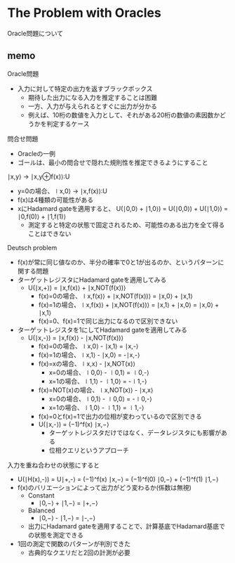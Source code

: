 # The Problem with Oracles
Oracle問題について

## memo
Oracle問題
* 入力に対して特定の出力を返すブラックボックス
  * 期待した出力になる入力を推定することは困難
  * 一方、入力が与えられるとすぐに出力が分かる
  * 例えば、10桁の数値を入力として、それがある20桁の数値の素因数かどうかを判定するケース

問合せ問題
* Oracleの一例
* ゴールは、最小の問合せで隠れた規則性を推定できるようにすること

∣x,y⟩ -> ∣x,y⊕f(x)⟩:U
* y=0の場合、∣x,0⟩ -> ∣x,f(x)⟩:U
* f(x)は4種類の可能性がある
* xにHadamard gateを適用すると、 U(∣0,0⟩ + ∣1,0⟩) = U(∣0,0⟩) + U(∣1,0⟩) = ∣0,f(0)⟩ + ∣1,f(1)⟩
  * 測定すると特定の状態で固定されるため、可能性のある出力を全て得ることはできない

Deutsch problem
* f(x)が常に同じ値なのか、半分の確率で0と1が出るのか、というパターンに関する問題
* ターゲットレジスタにHadamard gateを適用してみる
  * U(∣x,+⟩) = ∣x,f(x)⟩ + ∣x,NOT(f(x))⟩
    * f(x)=0の場合、∣x,f(x)⟩ + ∣x,NOT(f(x))⟩ = ∣x,0⟩ + ∣x,1⟩
    * f(x)=1の場合、∣x,f(x)⟩ + ∣x,NOT(f(x))⟩ = ∣x,1⟩ + ∣x,0⟩ = ∣x,0⟩ + ∣x,1⟩
    * f(x)=0、f(x)=1で同じ出力になるので区別できない
* ターゲットレジスタを1にしてHadamard gateを適用してみる
  * U(∣x,-⟩) = ∣x,f(x)⟩ - ∣x,NOT(f(x))⟩
    * f(x)=0の場合、∣x,0⟩ - ∣x,1⟩ = ∣x,-⟩
    * f(x)=1の場合、∣x,1⟩ - ∣x,0⟩ = -∣x,-⟩
    * f(x)=xの場合、∣x,x⟩ - ∣x,NOT(x)⟩
      * x=0の場合、∣0,0⟩ - ∣0,1⟩ = ∣0,-⟩
      * x=1の場合、∣1,1⟩ - ∣1,0⟩ = -∣1,-⟩
    * f(x)=NOT(x)の場合、∣x,NOT(x)⟩ - ∣x,x⟩
      * x=0の場合、∣0,1⟩ - ∣0,0⟩ = -∣0,-⟩
      * x=1の場合、∣1,0⟩ - ∣1,1⟩ = ∣1,-⟩
    * f(x)=0とf(x)=1で出力の位相が変わっているので区別できる
    * U(∣x,-⟩) = (−1)^f(x) ∣x,−⟩
      * ターゲットレジスタだけではなく、データレジスタにも影響がある
      * 位相クエリというアプローチ

入力を重ね合わせの状態にすると
* U(∣H(x),-⟩) = U∣+,-⟩ = (−1)^f(x) ∣x,−⟩ = (−1)^f(0) ∣0,−⟩ + (−1)^f(1) ∣1,−⟩
* f(x)のバリエーションによって出力がどう変わるか(係数は無視)
  * Constant
    * ∣0,−⟩ + ∣1,−⟩ = ∣+,−⟩
  * Balanced
    * ∣0,−⟩ - ∣1,−⟩ = ∣-,−⟩
  * 出力にHadamard gateを適用することで、計算基底でHadamard基底での状態を測定できる
* 1回の測定で関数のパターンが判別できた
  * 古典的なクエリだと2回の計測が必要



